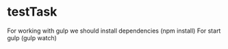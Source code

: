 # testTask
For working with gulp we should install dependencies (npm install)
For start gulp (gulp watch) 
